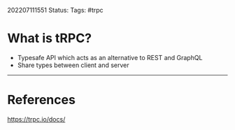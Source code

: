 202207111551
Status: 
Tags: #trpc

# What is tRPC?

- Typesafe API which acts as an alternative to REST and GraphQL
- Share types between client and server 






---
# References

https://trpc.io/docs/